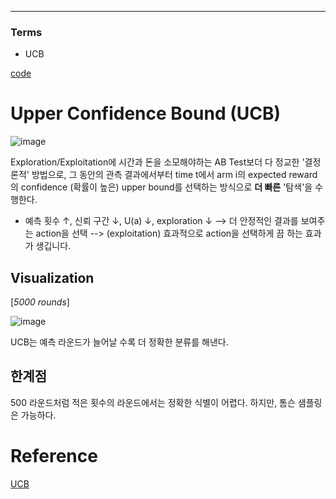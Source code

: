 ****
### Terms
- UCB

[code](https://github.com/EricChoii/ai-boot-camp/blob/main/ai/machine-learning/reinforcement-learning/codes/upper_confidence_bound.ipynb)

# Upper Confidence Bound (UCB)
![image](https://user-images.githubusercontent.com/39285147/179367150-4d5bd124-8058-4194-b3b4-a729064780c3.png)

Exploration/Exploitation에 시간과 돈을 소모해야하는 AB Test보더 다 정교한 '결정론적' 방법으로, 그 동안의 관측 결과에서부터 time t에서 arm i의 expected reward의 confidence (확률이 높은) upper bound를 선택하는 방식으로 **더 빠른** '탐색'을 수행한다.
- 예측 횟수 ↑, 신뢰 구간 ↓, U(a) ↓, exploration ↓ --> 더 안정적인 결과를 보여주는 action을 선택 --> (exploitation) 효과적으로 action을 선택하게 끔 하는 효과가 생깁니다.

## Visualization
[*5000 rounds*]

![image](https://user-images.githubusercontent.com/39285147/179471716-f6a3459f-bce2-4234-871f-f98679fcd013.png)

UCB는 예측 라운드가 늘어날 수록 더 정확한 분류를 해낸다.

## 한계점
500 라운드처럼 적은 횟수의 라운드에서는 정확한 식별이 어렵다. 하지만, 톰슨 샘플링은 가능하다.

# Reference
[UCB](https://jyoondev.tistory.com/137)
